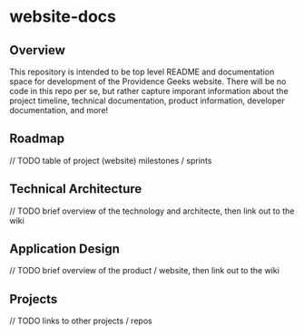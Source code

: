 # website-docs

## Overview
This repository is intended to be top level README and documentation space for development of the Providence Geeks website.  There will be no code in this repo per se, but rather capture imporant information about the project timeline, technical documentation, product information, developer documentation, and more!

## Roadmap
// TODO table of project (website) milestones / sprints

## Technical Architecture
// TODO brief overview of the technology and architecte, then link out to the wiki

## Application Design
// TODO brief overview of the product / website, then link out to the wiki

## Projects
// TODO links to other projects / repos
